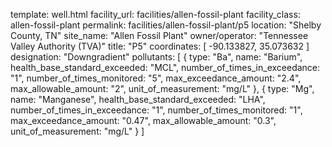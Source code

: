 template: well.html
facility_url: facilities/allen-fossil-plant
facility_class: allen-fossil-plant
permalink: facilities/allen-fossil-plant/p5
location: "Shelby County, TN"
site_name: "Allen Fossil Plant"
owner/operator: "Tennessee Valley Authority (TVA)"
title: "P5"
coordinates: [
  -90.133827,
  35.073632
]
designation: "Downgradient"
pollutants: [
  {
  type: "Ba",
  name: "Barium",
  health_base_standard_exceeded: "MCL",
  number_of_times_in_exceedance: "1",
  number_of_times_monitored: "5",
  max_exceedance_amount: "2.4",
  max_allowable_amount: "2",
  unit_of_measurement: "mg/L"
  },
  {
  type: "Mg",
  name: "Manganese",
  health_base_standard_exceeded: "LHA",
  number_of_times_in_exceedance: "1",
  number_of_times_monitored: "1",
  max_exceedance_amount: "0.47",
  max_allowable_amount: "0.3",
  unit_of_measurement: "mg/L"
  }
]
